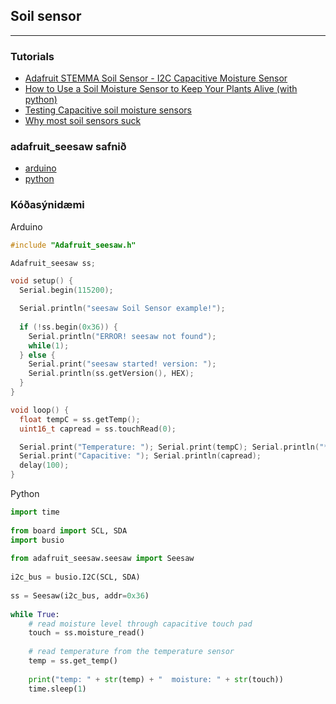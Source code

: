 ## Soil sensor

---

### Tutorials
- [Adafruit STEMMA Soil Sensor - I2C Capacitive Moisture Sensor](https://learn.adafruit.com/adafruit-stemma-soil-sensor-i2c-capacitive-moisture-sensor/overview)
- [How to Use a Soil Moisture Sensor to Keep Your Plants Alive (with python)](https://medium.com/initial-state/how-to-use-a-soil-moisture-sensor-to-keep-your-plants-alive-51a2294b88e)
- [Testing Capacitive soil moisture sensors](https://flashgamer.com/blog/comments/testing-capacitive-soil-moisture-sensors)
- [Why most soil sensors suck](https://www.youtube.com/watch?v=udmJyncDvw0)

### adafruit_seesaw safnið
- [arduino](https://adafruit.github.io/Adafruit_Seesaw/html/class_adafruit__seesaw.html)
- [python](https://circuitpython.readthedocs.io/projects/seesaw/en/latest/api.html#adafruit-seesaw-seesaw)


### Kóðasýnidæmi

Arduino

```C
#include "Adafruit_seesaw.h"

Adafruit_seesaw ss;

void setup() {
  Serial.begin(115200);

  Serial.println("seesaw Soil Sensor example!");
  
  if (!ss.begin(0x36)) {
    Serial.println("ERROR! seesaw not found");
    while(1);
  } else {
    Serial.print("seesaw started! version: ");
    Serial.println(ss.getVersion(), HEX);
  }
}

void loop() {
  float tempC = ss.getTemp();
  uint16_t capread = ss.touchRead(0);

  Serial.print("Temperature: "); Serial.print(tempC); Serial.println("*C");
  Serial.print("Capacitive: "); Serial.println(capread);
  delay(100);
}
```

Python
```python
import time
 
from board import SCL, SDA
import busio
 
from adafruit_seesaw.seesaw import Seesaw
 
i2c_bus = busio.I2C(SCL, SDA)
 
ss = Seesaw(i2c_bus, addr=0x36)
 
while True:
    # read moisture level through capacitive touch pad
    touch = ss.moisture_read()
 
    # read temperature from the temperature sensor
    temp = ss.get_temp()
 
    print("temp: " + str(temp) + "  moisture: " + str(touch))
    time.sleep(1)
```

